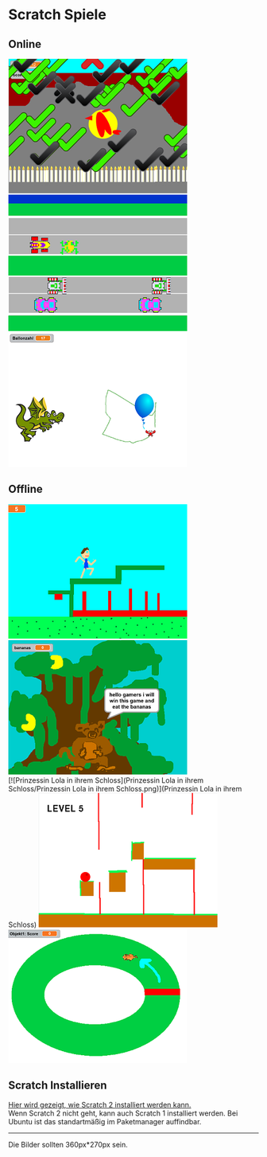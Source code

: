 Scratch Spiele
==============

Online
------

[![Flappy](Flappy/Flappy.png)](Flappy/README.md)
[![Frogger](bilder/Frogger.png)](http://scratch.mit.edu/projects/50050966/#fullscreen)  
[![Ballonspiel](bilder/Ballonspiel.png)](http://scratch.mit.edu/projects/50059346/#fullscreen)

Offline
-------

[![Platform-Bob](Platform-Bob/Platform-Bob.png)](Platform-Bob)
[![apen_bende](apen_bende/apen_bende.png)](apen_bende)  
[![Prinzessin Lola in ihrem Schloss](Prinzessin Lola in ihrem Schloss/Prinzessin Lola in ihrem Schloss.png)](Prinzessin Lola in ihrem Schloss)
[![Controller-Game](bilder/Controller-Game.png)](Controller-Game.sb)  
[![Rennen](bilder/Rennen.png)](Rennen.sb)

Scratch Installieren
--------------------

[Hier wird gezeigt, wie Scratch 2 installiert werden kann.](https://scratch.mit.edu/scratch2download/)  
Wenn Scratch 2 nicht geht, kann auch Scratch 1 installiert werden. Bei Ubuntu ist das standartmäßig im Paketmanager auffindbar.

----

Die Bilder sollten 360px*270px sein.


